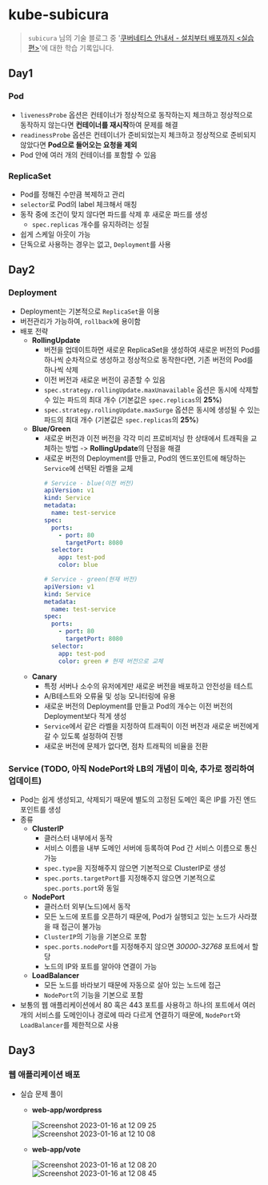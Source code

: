 # kube-subicura
> `subicura` 님의 기술 블로그 중 '[쿠버네티스 안내서 - 설치부터 배포까지 <실습편>](https://subicura.com/)'에 대한 학습 기록입니다.

## Day1
### Pod
- `livenessProbe` 옵션은 컨테이너가 정상적으로 동작하는지 체크하고 정상적으로 동작하지 않는다면 **컨테이너를 재시작**하여 문제를 해결
- `readinessProbe` 옵션은 컨테이너가 준비되었는지 체크하고 정상적으로 준비되지 않았다면 **Pod으로 들어오는 요청을 제외**
- Pod 안에 여러 개의 컨테이너를 포함할 수 있음

### ReplicaSet
- Pod를 정해진 수만큼 복제하고 관리
- `selector`로 Pod의 label 체크해서 매칭
- 동작 중에 조건이 맞지 않다면 파드를 삭제 후 새로운 파드를 생성
  - `spec.replicas` 개수를 유지하려는 성질
- 쉽게 스케일 아웃이 가능
- 단독으로 사용하는 경우는 없고, `Deployment`를 사용

## Day2
### Deployment
- Deployment는 기본적으로 `ReplicaSet`을 이용
- 버전관리가 가능하여, `rollback`에 용이함
- 배포 전략
  - **RollingUpdate**
    - 버전을 업데이트하면 새로운 ReplicaSet을 생성하여 새로운 버전의 Pod를 하나씩 순차적으로 생성하고 정상적으로 동작한다면, 기존 버전의 Pod를 하나씩 삭제
    - 이전 버전과 새로운 버전이 공존할 수 있음
    - `spec.strategy.rollingUpdate.maxUnavailable` 옵션은 동시에 삭제할 수 있는 파드의 최대 개수 (기본값은 `spec.replicas`의 **25%**)
    - `spec.strategy.rollingUpdate.maxSurge` 옵션은 동시에 생성될 수 있는 파드의 최대 개수 (기본값은 `spec.replicas`의 **25%**)
  - **Blue/Green**
    - 새로운 버전과 이전 버전을 각각 미리 프로비저닝 한 상태에서 트래픽을 교체하는 방법 -> **RollingUpdate**의 단점을 해결
    - 새로운 버전의 Deployment를 만들고, Pod의 엔드포인트에 해당하는 `Service`에 선택된 라벨을 교체
      ```yaml
      # Service - blue(이전 버전)
      apiVersion: v1
      kind: Service
      metadata:
        name: test-service
      spec:
        ports:
          - port: 80
            targetPort: 8080
        selector:
          app: test-pod
          color: blue

      # Service - green(현재 버전)
      apiVersion: v1
      kind: Service
      metadata:
        name: test-service
      spec:
        ports:
          - port: 80
            targetPort: 8080
        selector:
          app: test-pod
          color: green # 현재 버전으로 교체
      ```
  - **Canary**
    - 특정 서버나 소수의 유저에게만 새로운 버전을 배포하고 안전성을 테스트
    - A/B테스트와 오류율 및 성능 모니터링에 유용
    - 새로운 버전의 Deployment를 만들고 Pod의 개수는 이전 버전의 Deployment보다 적게 생성
    - `Service`에서 같은 라벨을 지정하여 트래픽이 이전 버전과 새로운 버전에게 갈 수 있도록 설정하여 진행
    - 새로운 버전에 문제가 없다면, 점차 트래픽의 비율을 전환

### Service (TODO, 아직 NodePort와 LB의 개념이 미숙, 추가로 정리하여 업데이트)
- Pod는 쉽게 생성되고, 삭제되기 때문에 별도의 고정된 도메인 혹은 IP를 가진 엔드포인트를 생성
- 종류
  - **ClusterIP**
    - 클러스터 내부에서 동작
    - 서비스 이름을 내부 도메인 서버에 등록하여 Pod 간 서비스 이름으로 통신 가능
    - `spec.type`을 지정해주지 않으면 기본적으로 ClusterIP로 생성
    - `spec.ports.targetPort`를 지정해주지 않으면 기본적으로 `spec.ports.port`와 동일
  - **NodePort**
    - 클러스터 외부(노드)에서 동작
    - 모든 노드에 포트를 오픈하기 때문에, Pod가 실행되고 있는 노드가 사라졌을 때 접근이 불가능
    - `ClusterIP`의 기능을 기본으로 포함
    - `spec.ports.nodePort`를 지정해주지 않으면 *30000-32768* 포트에서 할당
    - 노드의 IP와 포트를 알아야 연결이 가능
  - **LoadBalancer**
    - 모든 노드를 바라보기 때문에 자동으로 살아 있는 노드에 접근
    - `NodePort`의 기능을 기본으로 포함
- 보통의 웹 애플리케이션에서 80 혹은 443 포트를 사용하고 하나의 포트에서 여러 개의 서비스를 도메인이나 경로에 따라 다르게 연결하기 때문에, `NodePort`와 `LoadBalancer`를 제한적으로 사용

## Day3
### 웹 애플리케이션 배포
- 실습 문제 풀이
  - **web-app/wordpress**
  
    ![Screenshot 2023-01-16 at 12 09 25](https://user-images.githubusercontent.com/35317926/212590634-1f0355fe-6926-4a69-a00b-3c437a496999.png)
    ![Screenshot 2023-01-16 at 12 10 08](https://user-images.githubusercontent.com/35317926/212590644-7326f5c6-9e6a-4cdf-af45-5cc447f7ace6.png)

  - **web-app/vote**

      ![Screenshot 2023-01-16 at 12 08 20](https://user-images.githubusercontent.com/35317926/212590622-dc1e866b-d899-422b-880f-1244b08abb56.png)
      ![Screenshot 2023-01-16 at 12 08 45](https://user-images.githubusercontent.com/35317926/212590631-7bfde9b4-59eb-49b1-ba1f-863dbda9b190.png)